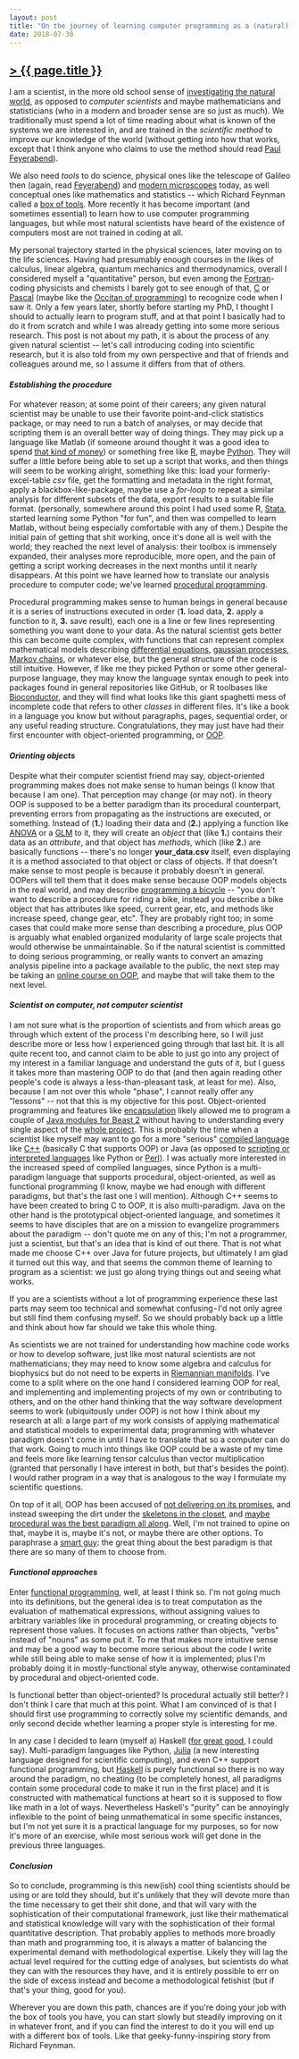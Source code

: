 ```yaml
---
layout: post
title: "On the journey of learning computer programming as a (natural) scientist"
date: 2018-07-30
---
```


## [> {{ page.title }}](https://caesoma.github.io/archive/standalone/2018-07-28-programming-for-natural-scientists)

I am a scientist, in the more old school sense of [investigating the natural world](https://en.oxforddictionaries.com/definition/scientist), as opposed to _computer scientists_ and maybe mathematicians and statisticians (who in a modern and broader sense are so just as much).
We traditionally must spend a lot of time reading about what is known of the systems we are interested in, and are trained in the _scientific method_ to improve our knowledge of the world (without getting into how that works, except that I think anyone who claims to use the method should read [Paul Feyerabend](https://plato.stanford.edu/entries/feyerabend/#AgaiMeth1970)).
<!-- [//]: # (comment) -->
We also need _tools_ to do science, physical ones like the telescope of Galileo then (again, read [Feyerabend](https://plato.stanford.edu/entries/feyerabend)) and [modern microscopes](https://www.microscopyu.com/microscopy-basics) today, as well conceptual ones like mathematics and statistics -- which Richard Feynman called a [box of tools](https://www.e-reading.club/chapter.php/71262/21/Feynman_-_Surely_Youre_Joking%2C_Mr._Feynman__Adventures_of_a_Curious_Character.html).
More recently it has become important (and sometimes essential) to learn how to use computer programming languages, but while most natural scientists have heard of the existence of computers most are not trained in coding at all.

My personal trajectory started in the physical sciences, later moving on to the life sciences. Having had presumably enough courses in the likes of calculus, linear algebra, quantum mechanics and thermodynamics, overall I considered myself a "quantitative" person, but even among the [Fortran](http://fortranwiki.org/)-coding physicists and chemists I barely got to see enough of that, [C](https://en.wikipedia.org/wiki/The_C_Programming_Language) or [Pascal](http://wiki.freepascal.org/Why_use_Pascal#What_is_Pascal.3F) (maybe like the [Occitan of programming](https://www.quora.com/Is-Pascal-still-used)) to recognize code when I saw it.
Only a few years later, shortly before starting my PhD, I thought I should to actually learn to program stuff, and at that point I basically had to do it from scratch and while I was already getting into some more serious research.
This post is not about my path, it is about the process of any given natural scientist -- let's call  introducing coding into scientific research, but it is also told from my own perspective and that of friends and colleagues around me, so I assume it differs from that of others.

#### _Establishing the procedure_

For whatever reason; at some point of their careers; any given natural scientist may be unable to use their favorite point-and-click statistics package, or may need to run a batch of analyses, or may decide that scripting them is an overall better way of doing things. They may pick up a language like Matlab (if someone around thought it was a good idea to spend [that kind of money](https://www.mathworks.com/pricing-licensing.html)) or something free like [R](https://www.r-project.org/about.html), maybe [Python](https://www.python.org/).
They will suffer a little before being able to set up a script that works, and then things will seem to be working alright, something like this: load your formerly-excel-table _csv_ file, get the formatting and metadata in the right format, apply a blackbox-like-package, maybe use a _for-loop_ to repeat a similar analysis for different subsets of the data, export results to a suitable file format. (personally, somewhere around this point I had used some R, [Stata](https://www.stata.com/), started learning some Python "for fun", and then was compelled to learn Matlab, without being especially comfortable with any of them.)<!-- , they may get some help from senior postdoc Dr. Idle, -->
Despite the initial pain of getting that shit working, once it's done all is well with the world; they reached the next level of analysis: their toolbox is immensely expanded, their analyses more reproducible, more open, and the pain of getting a script working decreases in the next months until it nearly disappears.
At this point we  have learned how to translate our analysis procedure to computer code; we've learned [procedural programming](http://wiki.analytica.com/index.php?title=Procedural_Programming).

Procedural programming makes sense to human beings in general because it is a series of instructions executed in order (**1.** load data, **2.** apply a function to it, **3.** save result), each one is a line or few lines representing something you want done to your data.
As the natural scientist gets better this can become quite complex, with functions that can represent complex mathematical models describing [differential equations](https://caesoma.github.io/archive/standalone/2018-03-28-model-based-science), [gaussian processes](https://caesoma.github.io/archive/standalone/2018-04-11-multichannel-gaussian-processes-pt1), [Markov chains](http://dfm.io/emcee/current/user/line/), or whatever else, but the general structure of the code is still intuitive.
However, if like me they picked Python or some other general-purpose language, they may know the language syntax enough to peek into packages found in general repositories like GitHub, or R toolbases like [Bioconductor](https://www.bioconductor.org/), and they will find what looks like this giant spaghetti mess of incomplete code that refers to other _classes_ in different files. It's like a book in a language you know but without paragraphs, pages, sequential order, or any useful reading structure.
Congratulations, they may just have had their first encounter with object-oriented programming, or [OOP](https://www.merriam-webster.com/dictionary/object-oriented%20programming).

#### _Orienting objects_

Despite what their computer scientist friend may say, object-oriented programming makes does not make sense to human beings (I know that because I am one). That perception may change (or may not). in theory OOP is supposed to be a better paradigm than its procedural counterpart, preventing errors from propagating as the instructions are executed, or something. Instead of (**1.**) loading their data and (**2.**) applying a function like [ANOVA](https://onlinecourses.science.psu.edu/stat502/node/137/) or a [GLM](https://onlinecourses.science.psu.edu/stat504/node/216/) to it, they will create an _object_ that (like **1.**) contains their data as an _attribute_, and that object has _methods_, which (like **2.**) are basically functions -- there's no longer **your_data.csv** itself, even displaying it is a method associated to that object or class of objects.
If that doesn't make sense to most people is because it probably doesn't in general. OOPers will tell them that it does make sense because OOP models objects in the real world, and may describe [programming a bicycle](https://docs.oracle.com/javase/tutorial/java/concepts/object.html) -- "you don't want to describe a procedure for riding a bike, instead you describe a bike object that has attributes like speed, current gear, etc, and methods like increase speed, change gear, etc".
They are probably right too; in some cases that could make more sense than describing a procedure, plus OOP is arguably what enabled organized modularity of large scale projects that would otherwise be unmaintainable.
So if the natural scientist is committed to doing serious programming, or really wants to convert an amazing analysis pipeline into a package available to the public, the next step may be taking an
[online course on OOP](https://www.edx.org/course/object-oriented-programming), and maybe that will take them  to the next level.

#### _Scientist on computer, not computer scientist_

I am not sure what is the proportion of scientists and from which areas go through which extent of the process I'm describing here, so I will just describe more or less how I experienced going through that last bit. It is all quite recent too, and cannot claim to be able to just go into any project of my interest in a familiar language and understand the guts of it, but I guess it takes more than mastering OOP to do that (and then again reading other people's code is always a less-than-pleasant task, at least for me). Also, because I am not over this whole "phase", I cannot really offer any "lessons" -- not that this is my objective for this post.
Object-oriented programming and features like  [encapsulation](https://en.wikipedia.org/wiki/Encapsulation_(computer_programming)) likely allowed me to program a couple of [Java modules for Beast 2](https://academic.oup.com/ve/article/3/suppl_1/vew036.050/4090797) without having to understanding every single aspect of the [whole project](https://github.com/CompEvol/beast2). This is probably the time when a scientist like myself may want to go for a more "serious" [compiled language](https://en.wikipedia.org/wiki/Compiled_language) like [C++](https://isocpp.org/about) (basically C that supports OOP) or Java (as opposed to [scripting or interpreted languages](https://en.wikipedia.org/wiki/Scripting_language) like Python or [Perl](https://www.perl.org/about.html)).
I was actually more interested in the increased speed of compiled languages, since Python is a multi-paradigm language that supports procedural, object-oriented, as well as functional programming (I know, maybe we had enough with different paradigms, but that's the last one I will mention). Although C++ seems to have been created to bring C to OOP, it is also multi-paradigm. Java on the other hand is the prototypical object-oriented language, and sometimes it seems to have disciples that are on a mission to evangelize programmers about the paradigm -- don't quote me on any of this; I'm not a programmer, just a scientist, but that's an idea that is kind of out there.
That is not what made me choose C++ over Java for future projects, but ultimately I am glad it turned out this way, and that seems the common theme of learning to program as a scientist: we just go along trying things out and seeing what works.

If you are a scientists without a lot of programming experience these last parts may seem too technical and somewhat confusing - I'd not only agree but still find them confusing myself. So we should probably back up a little and think about how far should we take this whole thing.

As scientists we are not trained for understanding how machine code works or how to develop software, just like most natural scientists are not mathematicians; they may need to know some algebra and calculus for biophysics but do not need to be experts in [Riemannian manifolds](https://www.britannica.com/science/differential-geometry).
I've come to a split where on the one hand I considered learning OOP for real, and implementing and implementing projects of my own or contributing to others, and on the other hand thinking that the way software development seems to work (ubiquitously under OOP) is not how I think about my research at all: a large part of my work consists of applying mathematical and statistical models to experimental data; programming with whatever paradigm doesn't come in until I have to translate that so a computer can do that work. Going to much into things like OOP could be a waste of my time and feels more like learning tensor calculus than vector multiplication (granted that personally I have interest in both, but that's besides the point). I would rather program in a way that is analogous to the way I formulate my scientific questions.

On top of it all, OOP has been accused of [not delivering on its promises](https://medium.com/@cscalfani/goodbye-object-oriented-programming-a59cda4c0e53), and instead sweeping the dirt under the [skeletons in the closet](http://harmful.cat-v.org/software/OO_programming/), and [maybe procedural was the best paradigm all along](https://medium.com/@brianwill/object-oriented-programming-a-personal-disaster-1b044c2383ab). Well, I'm not trained to opine on that, maybe it is, maybe it's not, or maybe there are other options. To paraphrase a [smart guy](http://wiki.c2.com/?AndrewTanenbaum): the great thing about the best paradigm is that there are so many of them to choose from.

#### _Functional approaches_

Enter [functional programming](https://en.wikipedia.org/wiki/Functional_programming), well, at least I think so. I'm not going much into its definitions, but the general idea is to treat computation as the evaluation of mathematical expressions, without assigning values to arbitrary variables like in procedural programming, or creating objects to represent those values. It focuses on actions rather than objects, "verbs" instead of "nouns" as some put it. To me that makes more intuitive sense and may be a good way to become more serious about the code I write while still being able to make sense of how it is implemented; plus I'm probably doing it in mostly-functional style anyway, otherwise contaminated by procedural and object-oriented code.

Is functional better than object-oriented? Is procedural actually still better? I don't think I care that much at this point. What I am convinced of is that I should first use programming to correctly solve my scientific demands, and only second decide whether learning a proper style is interesting for me.

In any case I decided to learn (myself a) Haskell ([for great good](http://learnyouahaskell.com/chapters), I could say). Multi-paradigm languages like Python, [Julia](https://julialang.org/) (a new interesting language designed for scientific computing), and even C++ support functional programming, but [Haskell](https://www.haskell.org/) is purely functional so there is no way around the paradigm, no cheating (to be completely honest, all paradigms contain some procedural code to make it run in the first place) and it is constructed with mathematical functions at heart so it is supposed to flow like math in a lot of ways. Nevertheless Haskell's "purity" can be annoyingly inflexible to the point of being unmathematical in some specific instances, but I'm not yet sure it is a practical language for my purposes, so for now it's more of an exercise, while most serious work will get done in the previous three languages.
<!-- Whatever language ends up being the best, I think the paradigm should match the task, so if it turns out -->

#### _Conclusion_

So to conclude, programming is this new(ish) cool thing scientists should be using or are told they should, but it's unlikely that they will devote more than the time necessary to get their shit done, and that will vary with the sophistication of their computational framework, just like their mathematical and statistical knowledge will vary with the sophistication of their formal quantitative description. That probably applies to methods more broadly than math and programming too, it is always a matter of balancing the experimental demand with methodological expertise. Likely they will lag the actual level required for the cutting edge of analyses, but scientists do what they can with the resources they have, and it is entirely possible to err on the side of excess instead and become a methodological fetishist (but if that's your thing, good for you).

Wherever you are down this path, chances are if you're doing your job with the box of tools you have, you can start slowly but steadily improving on it in whatever front, and if you can find the interest to do it you will end up with a different box of tools. Like that geeky-funny-inspiring story from Richard Feynman.

<!-- [//]: # (comment) -->

<!-- `-- caetano, {{ page.date | date: "%Y-%m-%d" }}` -->
